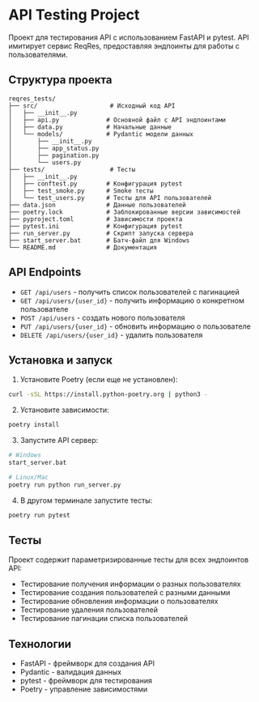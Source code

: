 # API Testing Project

Проект для тестирования API с использованием FastAPI и pytest. API имитирует сервис ReqRes, предоставляя эндпоинты для работы с пользователями.

## Структура проекта

```
reqres_tests/
├── src/                    # Исходный код API
│   ├── __init__.py
│   ├── api.py             # Основной файл с API эндпоинтами
│   ├── data.py            # Начальные данные
│   └── models/            # Pydantic модели данных
│       ├── __init__.py
│       ├── app_status.py
│       ├── pagination.py
│       └── users.py
├── tests/                  # Тесты
│   ├── __init__.py
│   ├── conftest.py        # Конфигурация pytest
│   ├── test_smoke.py      # Smoke тесты
│   └── test_users.py      # Тесты для API пользователей
├── data.json              # Данные пользователей
├── poetry.lock            # Заблокированные версии зависимостей
├── pyproject.toml         # Зависимости проекта
├── pytest.ini             # Конфигурация pytest
├── run_server.py          # Скрипт запуска сервера
├── start_server.bat       # Батч-файл для Windows
└── README.md              # Документация
```

## API Endpoints

- `GET /api/users` - получить список пользователей с пагинацией
- `GET /api/users/{user_id}` - получить информацию о конкретном пользователе
- `POST /api/users` - создать нового пользователя
- `PUT /api/users/{user_id}` - обновить информацию о пользователе
- `DELETE /api/users/{user_id}` - удалить пользователя

## Установка и запуск

1. Установите Poetry (если еще не установлен):
```bash
curl -sSL https://install.python-poetry.org | python3 -
```

2. Установите зависимости:
```bash
poetry install
```

3. Запустите API сервер:
```bash
# Windows
start_server.bat

# Linux/Mac
poetry run python run_server.py
```

4. В другом терминале запустите тесты:
```bash
poetry run pytest
```

## Тесты

Проект содержит параметризированные тесты для всех эндпоинтов API:
- Тестирование получения информации о разных пользователях
- Тестирование создания пользователей с разными данными
- Тестирование обновления информации о пользователях
- Тестирование удаления пользователей
- Тестирование пагинации списка пользователей

## Технологии

- FastAPI - фреймворк для создания API
- Pydantic - валидация данных
- pytest - фреймворк для тестирования
- Poetry - управление зависимостями 